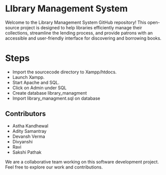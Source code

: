 # LIbrary Management System
Welcome to the Library Management System GitHub repository! This open-source project is designed to help libraries efficiently manage their collections, streamline the lending process, and provide patrons with an accessible and user-friendly interface for discovering and borrowing books.


# Steps
- Import the sourcecode directory to Xampp/htdocs.
- Launch Xampp.
- Start Apache and SQL.
- Click on Admin under SQL 
- Create database library_managment
- Import library_managment.sql on database

## Contributors
- Astha Kandhewal
- Adity Samantray
- Devansh Verma
- Divyanshi
- Ravi
- Sakshi Pathak

We are a collaborative team working on this software development project. Feel free to explore our work and contributions.
